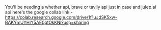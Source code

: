 You'll be needing a whether api, brave or tavily api just in case and julep.ai api
here's the google collab link - https://colab.research.google.com/drive/1f1uJdSK5xw-BAKYmUYHIY5AE0gtOkKNi?usp=sharing
